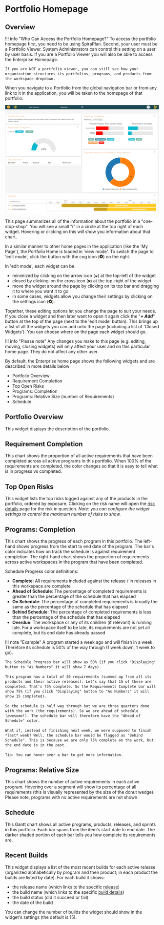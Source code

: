 # Portfolio Homepage

## Overview

!!! info "Who Can Access the Portfolio Homepage?"
    To access the portfolio homepage first, you need to be using SpiraPlan. Second, your user must be a Portfolio Viewer. System Administrators can control this setting on a user by user basis. If you are a Portfolio Viewer you will also be able to access the Enterprise Homepage.

    If you are NOT a portfolio viewer, you can still see how your organization structures its portfolios, programs, and products from the workspace dropdown.

When you navigate to a Portfolio from the global navigation bar or from any link to it in the application, you will be taken to the homepage of that portfolio:

![](img/portfolio-homepage-1.png)

This page summarizes all of the information about the portfolio in a "one-stop-shop". You will see a small "i" in a circle at the top right of each widget. Hovering or clicking on this will show you information about that chart.

In a similar manner to other home pages in the application (like the 'My Page'), the Portfolio Home is loaded in 'view mode'. To switch the page to 'edit mode', click the button with the cog icon (![](img/UserProduct_Management_40.png)) on the right.

In 'edit mode', each widget can be:

- minimized by clicking on the arrow icon (![](img/UserProduct_Management_42.png)) at the top-left of the widget
- closed by clicking-on the cross icon (![](img/UserProduct_Management_43.png)) at the top-right of the widget
- move the widget around the page by clicking on its top bar and dragging it to where you want it to go
- in some cases, widgets allow you change their settings by clicking on the settings icon (![](img/UserProduct_Management_40.png)). 

Together, these editing options let you change the page to suit your needs. If you close a widget and then later want to open it again click the "***+ Add***" button at the top of the page (next to the 'edit mode' button). This brings up a list of all the widgets you can add onto the page (including a list of 'Closed Widgets'). You can choose where on the page each widget should go.

!!! info "Please note"
    Any changes you make to this page (e.g. editing, moving, closing widgets) will only affect your user and on this particular home page. They do not affect any other user.

By default, the Enterprise home page shows the following widgets and are described in more details below

- Portfolio Overview
- Requirement Completion
- Top Open Risks
- Programs: Completion
- Programs: Relative Size (number of Requirements)
- Schedule

## Portfolio Overview
This widget displays the description of the portfolio.

## Requirement Completion
This chart shows the proportion of all active requirements that have been completed across all active programs in this portfolio. When 100% of the requirements are completed, the color changes so that it is easy to tell what is in progress vs completed.

## Top Open Risks
This widget lists the top risks logged against any of the products in the portfolio, ordered by exposure. Clicking on the risk name will open the [risk details](../Risks-Management/#risk-details) page for the risk in question. *Note: you can configure the widget settings to control the maximum number of risks to show.*


## Programs: Completion
This chart shows the progress of each program in this portfolio. The left-hand shows progress from the start to end date of the program. The bar's color indicates how on track the schedule is against requirement completion. The right-hand chart shows the proportion of requirements across active workspaces in the program that have been completed.

Schedule Progress color definitions:

- **Complete**: All requirements included against the release / in releases in this workspace are complete
- **Ahead of Schedule**: The percentage of completed requirements is greater than the percentage of the schedule that has elapsed
- **On Schedule**: The percentage of completed requirements is broadly the same as the percentage of the schedule that has elapsed
- **Behind Schedule**: The percentage of completed requirements is less than the percentage of the schedule that has elapsed
- **Overdue**: The workspace or any of its children (if relevant) is running late. For a workspace itself to be late, its requirements are not yet all complete, but its end date has already passed

!!! note "Example"
    A program started a week ago and will finish in a week. Therefore its schedule is 50% of the way through (1 week down, 1 week to go). 
    
    The Schedule Progress bar will show as 50% (if you click "Displaying" button to "As Numbers" it will show 7 days). 
    
    This program has a total of 20 requirements (summed up from all its products and their active releases). Let's say that 15 of these are completed. That's 75% complete. So the Requirements Complete bar will show 75% (if you click "Displaying" button to "As Numbers" it will show 15 completed).

    So the schedule is half way through but we are three quarters done with the work (the requirements). So we are ahead of schedule (awesome!). The schedule bar will therefore have the "Ahead of Schedule" color.

    What if, instead of finishing next week, we were supposed to finish *last* week? Well, the schedule bar would be flagged as "Behind Schedule". This is because we are only 75% complete on the work, but the end date is in the past. 

    Tip: You can hover over a bar to get more information.


## Programs: Relative Size
This chart shows the number of active requirements in each active program. Hovering over a segment will show its percentage of all requirements (this is visually represented by the size of the donut wedge). Please note, programs with no active requirements are not shown.


## Schedule
This Gantt chart shows all active programs, products, releases, and sprints in this portfolio. Each bar spans from the item's start date to end date. The darker shaded portion of each bar tells you how complete its requirements are.


## Recent Builds
This widget displays a list of the most recent builds for each active release (organized alphabetically by program and then product; in each product the builds are listed by date). For each build it shows: 

- the release name (which links to the specific [release](../Release-Management/#release-details))
- the build name (which links to the specific [build details](../Release-Management/#build-details))
- the build status (did it succeed or fail)
- the date of the build

You can change the number of builds the widget should show in the widget's settings (the default is 15).